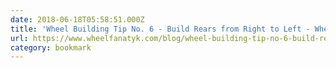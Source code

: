 ```yaml
---
date: 2018-06-18T05:58:51.000Z
title: 'Wheel Building Tip No. 6 - Build Rears from Right to Left - Wheel Fanatyk'
url: https://www.wheelfanatyk.com/blog/wheel-building-tip-no-6-build-rears-from-right-to-left/
category: bookmark
---
```

